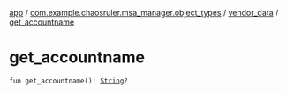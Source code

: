 [app](../../index.md) / [com.example.chaosruler.msa_manager.object_types](../index.md) / [vendor_data](index.md) / [get_accountname](.)

# get_accountname

`fun get_accountname(): `[`String`](https://kotlinlang.org/api/latest/jvm/stdlib/kotlin/-string/index.html)`?`